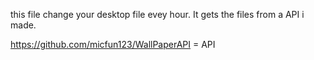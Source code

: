 this file change your desktop file evey hour. It gets the files from a API i made. 

https://github.com/micfun123/WallPaperAPI = API
